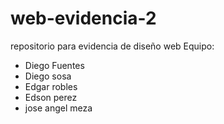 # web-evidencia-2

repositorio para evidencia de diseño web Equipo: 

<ul>
  <li> Diego Fuentes </li>
  <li> Diego sosa </li>
  <li> Edgar robles </li>
  <li> Edson perez </li>
  <li> jose angel meza </li>
</ul>
